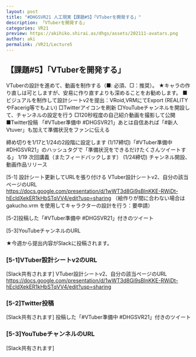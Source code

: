 ```yaml
---
layout: post
title: "#DHGSVR21 人工現実【課題#5】「VTuberを開発する」"
description: 「VTuberを開発する」
categories: VR21
preview: https://akihiko.shirai.as/dhgs/assets/202111-avatars.png
author: aki
permalink: /VR21/Lecture5
---
```


## 【課題#5】「VTuberを開発する」

VTuberの設計を進めて、動画を制作する（■: 必須、□：推奨）。
★キャラの作り直しは可としますが、安易に作り直すよりも深めることをお勧めします。
■ビジュアルを制作して設計シートv2を提出：VRoid,VRMにてExport (REALITYやFacerig等でもよい)
□Twitterアイコンを刷新
□YouTubeチャンネルを開設して、チャンネルの設定を行う
□120秒程度の自己紹介動画を撮影して公開
■Twitter投稿 「#VTuber準備中 #DHGSVR21」あとは自信あれば「#新人Vtuver」も加えて準備状況をファンに伝える

締め切りを1/17と1/24の2段階に設定します
(1/17締切)「#VTuber準備中 #DHGSVR21」のハッシュタグで「準備状況をできるだけたくさんツイートする」
1/19 次回講義（またフィードバックします）
(1/24締切) チャンネル開設、動画作品リリース

[5-1] 設計シート更新してURLを張り付ける
VTuber設計シートv2、自分の該当ページのURL https://docs.google.com/presentation/d/1wWT3d8Gi9sBlnKKE-RWiDt-hEcldXekER1kHbSTqVV4/edit?usp=sharing
（絵作りが間に合わない場合は gakucho.vrm を使用してキャラクターの設計を行う：要申請）

[5-2]投稿した「#VTuber準備中 #DHGSVR21」付きのツイート

[5-3]YouTubeチャンネルのURL

★今週から提出内容がSlackに投稿されます。


### [5-1]VTuber設計シートv2のURL

[Slack共有されます] VTuber設計シートv2、自分の該当ページのURL https://docs.google.com/presentation/d/1wWT3d8Gi9sBlnKKE-RWiDt-hEcldXekER1kHbSTqVV4/edit?usp=sharing

### [5-2]Twitter投稿

[Slack共有されます] 投稿した「#VTuber準備中 #DHGSVR21」付きのツイート

### [5-3]YouTubeチャンネルのURL

[Slack共有されます]

